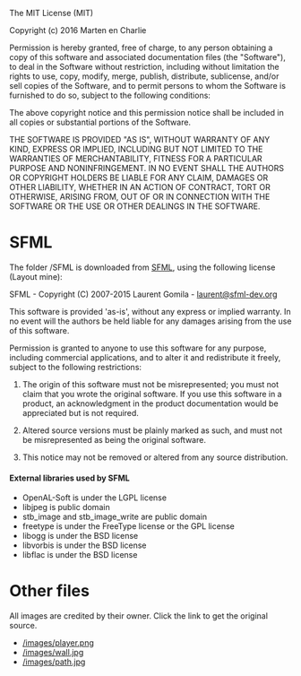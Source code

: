 The MIT License (MIT)

Copyright (c) 2016 Marten en Charlie

Permission is hereby granted, free of charge, to any person obtaining a copy
of this software and associated documentation files (the "Software"), to deal
in the Software without restriction, including without limitation the rights
to use, copy, modify, merge, publish, distribute, sublicense, and/or sell
copies of the Software, and to permit persons to whom the Software is
furnished to do so, subject to the following conditions:

The above copyright notice and this permission notice shall be included in all
copies or substantial portions of the Software.

THE SOFTWARE IS PROVIDED "AS IS", WITHOUT WARRANTY OF ANY KIND, EXPRESS OR
IMPLIED, INCLUDING BUT NOT LIMITED TO THE WARRANTIES OF MERCHANTABILITY,
FITNESS FOR A PARTICULAR PURPOSE AND NONINFRINGEMENT. IN NO EVENT SHALL THE
AUTHORS OR COPYRIGHT HOLDERS BE LIABLE FOR ANY CLAIM, DAMAGES OR OTHER
LIABILITY, WHETHER IN AN ACTION OF CONTRACT, TORT OR OTHERWISE, ARISING FROM,
OUT OF OR IN CONNECTION WITH THE SOFTWARE OR THE USE OR OTHER DEALINGS IN THE
SOFTWARE.


# SFML

The folder /SFML is downloaded from [SFML](http://sfml-dev.org/), using the following license (Layout mine):

  SFML - Copyright (C) 2007-2015 Laurent Gomila - laurent@sfml-dev.org

  This software is provided 'as-is', without any express or
  implied warranty. In no event will the authors be held
  liable for any damages arising from the use of this software.

  Permission is granted to anyone to use this software for any purpose,
  including commercial applications, and to alter it and redistribute
  it freely, subject to the following restrictions:

  1. The origin of this software must not be misrepresented;
     you must not claim that you wrote the original software.
     If you use this software in a product, an acknowledgment
     in the product documentation would be appreciated but
     is not required.

  2. Altered source versions must be plainly marked as such,
     and must not be misrepresented as being the original software.

  3. This notice may not be removed or altered from any
     source distribution.



  #### External libraries used by SFML

  * OpenAL-Soft is under the LGPL license
  * libjpeg is public domain
  * stb_image and stb_image_write are public domain
  * freetype is under the FreeType license or the GPL license
  * libogg is under the BSD license
  * libvorbis is under the BSD license
  * libflac is under the BSD license


# Other files
All images are credited by their owner. Click the link to get the original source.
  - [/images/player.png](http://kupokaze.deviantart.com/art/Pokemon-Trainer-overworld-sprite-public-562406544)
  - [/images/wall.jpg](http://img.aws.ehowcdn.com/intl-50x50/ds-photo/getty/article/117/244/89680640.jpg)
  - [/images/path.jpg](http://image.hominter.com/wsphoto/14_03_30/50X50_e06f9a65aa/stone-glass-mosaic-tile-grey-wood-pattern-wall-marble-tiles-backsplash-mosaic-tile-sgs47.jpg)
  